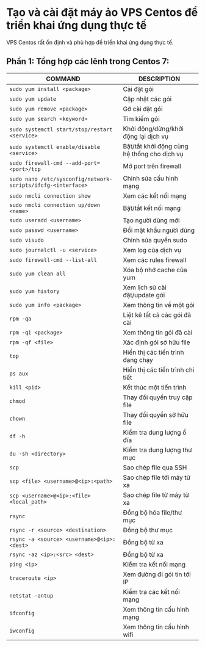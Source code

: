 # Tạo và cài đặt máy ảo VPS Centos để triển khai ứng dụng thực tế
VPS Centos rất ổn định và phù hợp để triển khai ứng dụng thực tế.

## Phần 1: Tổng hợp các lênh trong Centos 7: 

| COMMAND | DESCRIPTION |
|-|-|
| `sudo yum install <package>` | Cài đặt gói |  
| `sudo yum update` | Cập nhật các gói |
| `sudo yum remove <package>` | Gỡ cài đặt gói |
| `sudo yum search <keyword>` | Tìm kiếm gói |
| `sudo systemctl start/stop/restart <service>` | Khởi động/dừng/khởi động lại dịch vụ |  
| `sudo systemctl enable/disable <service>` | Bật/tắt khởi động cùng hệ thống cho dịch vụ |
| `sudo firewall-cmd --add-port=<port>/tcp` | Mở port trên firewall |
| `sudo nano /etc/sysconfig/network-scripts/ifcfg-<interface>` | Chỉnh sửa cấu hình mạng |
| `sudo nmcli connection show` | Xem các kết nối mạng |
| `sudo nmcli connection up/down <name>` | Bật/tắt kết nối mạng |
| `sudo useradd <username>` | Tạo người dùng mới |
| `sudo passwd <username>` | Đổi mật khẩu người dùng |  
| `sudo visudo` | Chỉnh sửa quyền sudo | 
| `sudo journalctl -u <service>` | Xem log của dịch vụ |
| `sudo firewall-cmd --list-all` | Xem các rules firewall |
| `sudo yum clean all` | Xóa bộ nhớ cache của yum |  
| `sudo yum history` | Xem lịch sử cài đặt/update gói |
| `sudo yum info <package>` | Xem thông tin về một gói |
| `rpm -qa` | Liệt kê tất cả các gói đã cài |
| `rpm -qi <package>` | Xem thông tin gói đã cài | 
| `rpm -qf <file>` | Xác định gói sở hữu file |
| `top` | Hiển thị các tiến trình đang chạy |
| `ps aux` | Hiển thị các tiến trình chi tiết |
| `kill <pid>` | Kết thúc một tiến trình |
| `chmod` | Thay đổi quyền truy cập file |
| `chown` | Thay đổi quyền sở hữu file |
| `df -h` | Kiểm tra dung lượng ổ đĩa |
| `du -sh <directory>` | Kiểm tra dung lượng thư mục |  
| `scp` | Sao chép file qua SSH |
| `scp <file> <username>@<ip>:<path>` | Sao chép file tới máy từ xa | 
| `scp <username>@<ip>:<file> <local_path>` | Sao chép file từ máy từ xa |
| `rsync` | Đồng bộ hóa file/thư mục |
| `rsync -r <source> <destination>` | Đồng bộ thư mục |
| `rsync -a <source> <username>@<ip>:<dest>` | Đồng bộ từ xa |  
| `rsync -az <ip>:<src> <dest>` | Đồng bộ từ xa |
| `ping <ip>` | Kiểm tra kết nối mạng | 
| `traceroute <ip>` | Xem đường đi gói tin tới IP |
| `netstat -antup` | Kiểm tra các kết nối mạng |
| `ifconfig` | Xem thông tin cấu hình mạng |
| `iwconfig` | Xem thông tin cấu hình wifi |

